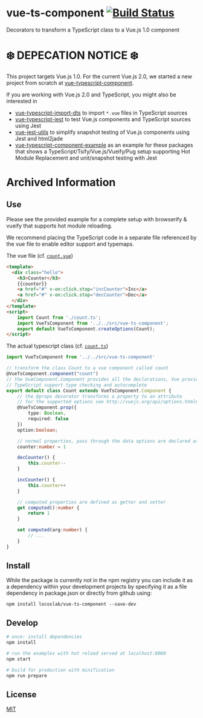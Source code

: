 # vue-ts-component [![Build Status](https://travis-ci.org/locoslab/vue-ts-component.svg?branch=master)](https://travis-ci.org/locoslab/vue-ts-component)
Decorators to transform a TypeScript class to a Vue.js 1.0 component

# :snowflake: DEPECATION NOTICE :snowflake:
This project targets Vue.js 1.0. For the current Vue.js 2.0, we started a new project from scratch at [vue-typescript-component](https://github.com/locoslab/vue-typescript-component).

If you are working with Vue.js 2.0 and TypeScript, you might also be interested in
* [vue-typescript-import-dts](https://github.com/locoslab/vue-typescript-component) to import `*.vue` files in TypeScript sources
* [vue-typescript-jest](https://github.com/locoslab/vue-typescript-jest) to test Vue.js components and TypeScript sources using Jest
* [vue-jest-utils](https://github.com/locoslab/vue-jest-utils) to simplify snapshot testing of Vue.js components using Jest and html2jade
* [vue-typescript-component-example](https://github.com/locoslab/vue-typescript-component-example) as an example for these packages that shows a TypeScript/Tsify/Vue.js/Vueify/Pug setup supporting Hot Module Replacement and unit/snapshot testing with Jest

# Archived Information

## Use
Please see the provided example for a complete setup with browserify & vueify
that supports hot module reloading.

We recommend placing the TypeScript code in a separate file referenced by the
vue file to enable editor support and typemaps.

The vue file (cf. [`count.vue`](examples/count/count.vue))
```html
<template>
  <div class="hello">
    <h3>Counter</h3>
    {{counter}}
    <a href="#" v-on:click.stop="incCounter">Inc</a>
    <a href="#" v-on:click.stop="decCounter">Dec</a>
  </div>
</template>
<script>
    import Count from './count.ts';
    import VueTsComponent from '../../src/vue-ts-component';
    export default VueTsComponent.createOptions(Count);
</script>
```

The actual typescript class (cf. [`count.ts`](examples/count/count.ts))
```typescript
import VueTsComponent from '../../src/vue-ts-component'

// transform the class Count to a vue component called count
@VueTsComponent.component("count")
// the VueComponent.Component provides all the declarations, Vue provieds to the component, the makes sure
// TypeScript support type checking and autocomplete
export default class Count extends VueTsComponent.Component {
    // the @props decorator transforms a property to an attribute
    // for the supported options see http://vuejs.org/api/options.html#props
    @VueTsComponent.prop({
        type: Boolean,
        required: false
    })
    option:boolean;

    // normal properties, pass through the data options are declared as normal properties
    counter:number = 1

    decCounter() {
        this.counter--
    }

    incCounter() {
        this.counter++
    }

    // computed properties are defined as getter and setter
    get computed():number {
        return 1
    }

    set computed(arg:number) {
        // ...
    }
}
```

## Install
While the package is currently not in the npm registry you can include it as a dependency within your development projects by specifying it as a file dependency in package.json or directly from github using:

	npm install locoslab/vue-ts-component --save-dev

## Develop
``` bash
# once: install dependencies
npm install

# run the examples with hot reload served at localhost:8080
npm start

# build for production with minification
npm run prepare
```

## License

[MIT](http://opensource.org/licenses/MIT)
